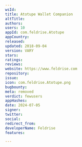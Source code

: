 ```yaml
---
wsId: 
title: Atotupe Wallet Companion
altTitle: 
authors: 
users: 10
appId: com.feldrise.Atotupe
appCountry: 
released: 
updated: 2018-09-04
version: VARY
stars: 
ratings: 
reviews: 
website: https://www.feldrise.com
repository: 
issue: 
icon: com.feldrise.Atotupe.png
bugbounty: 
meta: removed
verdict: fewusers
appHashes: 
date: 2024-07-05
signer: 
twitter: 
social: 
redirect_from: 
developerName: Feldrise
features: 

---
```


